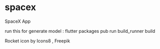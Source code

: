 # spacex

SpaceX App

run this for generate model :
flutter packages pub run build_runner build

Rocket icon by Icons8 , Freepik
